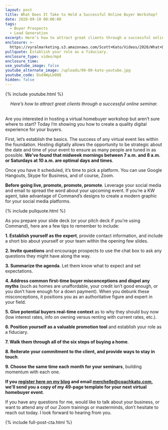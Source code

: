 ```yaml
---
layout: post
title: What Does It Take to Hold a Successful Online Buyer Workshop?
date: 2020-09-10 00:00:00
tags:
  - Buyer Prospects
  - Lead Generation
excerpt: Here’s how to attract great clients through a successful online seminar.
enclosure: >-
  https://vyralmarketing.s3.amazonaws.com/Scott+Kato/Videos/2020/What+Does+It+Take+to+Hold+a+Successful+Online+Buyer+Workshop_.mp4
pullquote: Establish your role as a fiduciary.
enclosure_type: video/mp4
enclosure_time:
use_youtube_image: false
youtube_alternate_image: /uploads/09-09-kato-youtube.jpg
youtube_code: Dsd4WyLb0OQ
hidden: false
---
```


{% include youtube.html %}

<center><em>Here&rsquo;s how to attract great clients through a successful online seminar.</em></center>

<br>Are you interested in hosting a virtual homebuyer workshop but aren’t sure where to start? Today I’m showing you how to create a quality digital experience for your buyers.

First, let’s establish the basics. The success of any virtual event lies within the foundation. Hosting digitally allows the opportunity to be strategic about the date and time of your event to ensure as many people are tuned in as possible. **We’ve found that midweek mornings between 7 a.m. and 8 a.m. or Saturdays at 10 a.m. are optimal days and times**.

Once you have it scheduled, it’s time to pick a platform. You can use Google Hangouts, Skype for Business, and of course, Zoom.

**Before going live, promote, promote, promote**. Leverage your social media and email to spread the word about your upcoming event. If you’re a KW agent, take advantage of Command’s designs to create a modern graphic for your social media platforms.

{% include pullquote.html %}

As you prepare your slide deck (or your pitch deck if you’re using Command), here are a few tips to remember to include:

**1\. Establish yourself as the expert**, provide contact information, and include a short bio about yourself or your team within the opening few slides.

**2\. Invite questions** and encourage prospects to use the chat box to ask any questions they might have along the way.

**3\. Summarize the agenda**. Let them know what to expect and set expectations.

**4\. Address common first-time buyer misconceptions and dispel any myths** (such as homes are unaffordable, your credit isn’t good enough, or you don’t have enough for a down payment). When you debunk these misconceptions, it positions you as an authoritative figure and expert in your field.

**5\. Give potential buyers real-time context** as to why they should buy now (low interest rates, info on owning versus renting with current rates, etc.).

**6\. Position yourself as a valuable promotion tool** and establish your role as a fiduciary.

**7\. Walk them through all of the six steps of buying a home**.

**8\. Reiterate your commitment to the client, and provide ways to stay in touch**.

**9\. Choose the same time each month for your seminars**, building momentum with each one.

**If you <u><a target="_blank" rel="noopener" href="https://coachkato.com/subscribe/">register here on my blog</a></u> and email <u><a href="mailto:Michelle@coachkato.com">merchelle@coachkato.com</a></u>, we’ll send you a copy of my 49-page template for your next virtual homebuyer event**.

If you have any questions for me, would like to talk about your business, or want to attend any of our Zoom trainings or masterminds, don’t hesitate to reach out today. I look forward to hearing from you.

{% include full-post-cta.html %}